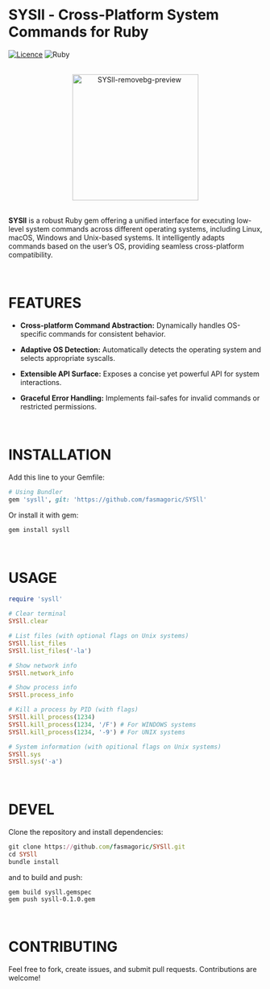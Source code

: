 # SYSll - Cross-Platform System Commands for Ruby
[![Licence](https://img.shields.io/github/license/Ileriayo/markdown-badges?style=for-the-badge)](./LICENSE) ![Ruby](https://img.shields.io/badge/ruby-%23CC342D.svg?style=for-the-badge&logo=ruby&logoColor=white) 

<div align="center"><br>
  <a href='https://postimg.cc/vxZ5x9p2' target='center'><img src='https://i.postimg.cc/vxZ5x9p2/SYSll-removebg-preview.png' border='0' alt='SYSll-removebg-preview' width="250em"/></a>
</div><br>

**SYSll** is a robust Ruby gem offering a unified interface for executing low-level system commands across different operating systems, including Linux, macOS, Windows and Unix-based systems. It intelligently adapts commands based on the user’s OS, providing seamless cross-platform compatibility.

<br>

# FEATURES

  - **Cross-platform Command Abstraction:** Dynamically handles OS-specific commands for consistent behavior.

  - **Adaptive OS Detection:** Automatically detects the operating system and selects appropriate syscalls.

  - **Extensible API Surface:** Exposes a concise yet powerful API for system interactions.

  - **Graceful Error Handling:** Implements fail-safes for invalid commands or restricted permissions.

<br>

# INSTALLATION

Add this line to your Gemfile:

```ruby
# Using Bundler
gem 'sysll', git: 'https://github.com/fasmagoric/SYSll'
```

Or install it with gem:

```ruby
gem install sysll
```

<br>

# USAGE

```ruby
require 'sysll'

# Clear terminal
SYSll.clear

# List files (with optional flags on Unix systems)
SYSll.list_files
SYSll.list_files('-la')

# Show network info
SYSll.network_info

# Show process info
SYSll.process_info

# Kill a process by PID (with flags)
SYSll.kill_process(1234)
SYSll.kill_process(1234, '/F') # For WINDOWS systems
SYSll.kill_process(1234, '-9') # For UNIX systems

# System information (with opitional flags on Unix systems)
SYSll.sys
SYSll.sys('-a')
```

<br>

# DEVEL

Clone the repository and install dependencies:

```ruby
git clone https://github.com/fasmagoric/SYSll.git
cd SYSll
bundle install
```
and to build and push:

```
gem build sysll.gemspec
gem push sysll-0.1.0.gem
```

<br>

# CONTRIBUTING

Feel free to fork, create issues, and submit pull requests. Contributions are welcome!
